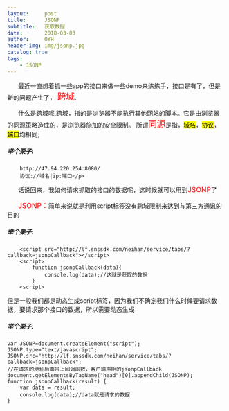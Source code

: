 ```yaml
---
layout:     post
title:      JSONP
subtitle:   获取数据
date:       2018-03-03
author:     OYH
header-img: img/jsonp.jpg
catalog: true
tags:
    - JSONP
---
```


<div style="text-indent:25px">
<p>最近一直想着抓一些app的接口来做一些demo来练练手，接口是有了，但是新的问题产生了，
<span style="color:red;font-size:20px;">跨域</span>.</p>
<p>什么是跨域呢,跨域，指的是浏览器不能执行其他网站的脚本。它是由浏览器的同源策略造成的，是浏览器施加的安全限制。
所谓<span style="color:red;font-size:20px;">同源</span>是指，<mark>域名</mark>，<mark>协议</mark>，<mark>端口</mark>均相同;</p>
</div>
<h5>举个栗子:</h5>

```
    http://47.94.220.254:8080/
    协议://域名|ip:端口</p>
```

   

<div style="text-indent:25px">
<p>话说回来，我如何请求抓取的接口的数据呢，这时候就可以用到<span  style="color:red;font-size:16px;">JSONP</span>了</p>
<p><span  style="color:red;font-size:16px;">JSONP：</span>简单来说就是利用script标签没有跨域限制来达到与第三方通讯的目的</p>
</div>
<h5>举个栗子:</h5>

```
    <script src="http://lf.snssdk.com/neihan/service/tabs/?callback=jsonpCallback"></script>
    <script>
        function jsonpCallback(data){
            console.log(data);//这就是获取的数据
        }
    <script>
```
但是一般我们都是动态生成script标签，因为我们不确定我们什么时候要请求数据，要请求那个接口的数据，所以需要动态生成
<h5>举个栗子:</h5>

```
var JSONP=document.createElement("script");
JSONP.type="text/javascript";
JSONP.src="http://lf.snssdk.com/neihan/service/tabs/?callback=jsonpCallback";
//在请求的地址后面带上回调函数，客户端声明的jsonpCallback
document.getElementsByTagName("head")[0].appendChild(JSONP);
function jsonpCallback(result) {
    var data = result;
    console.log(data);//data就是请求的数据
}
```





